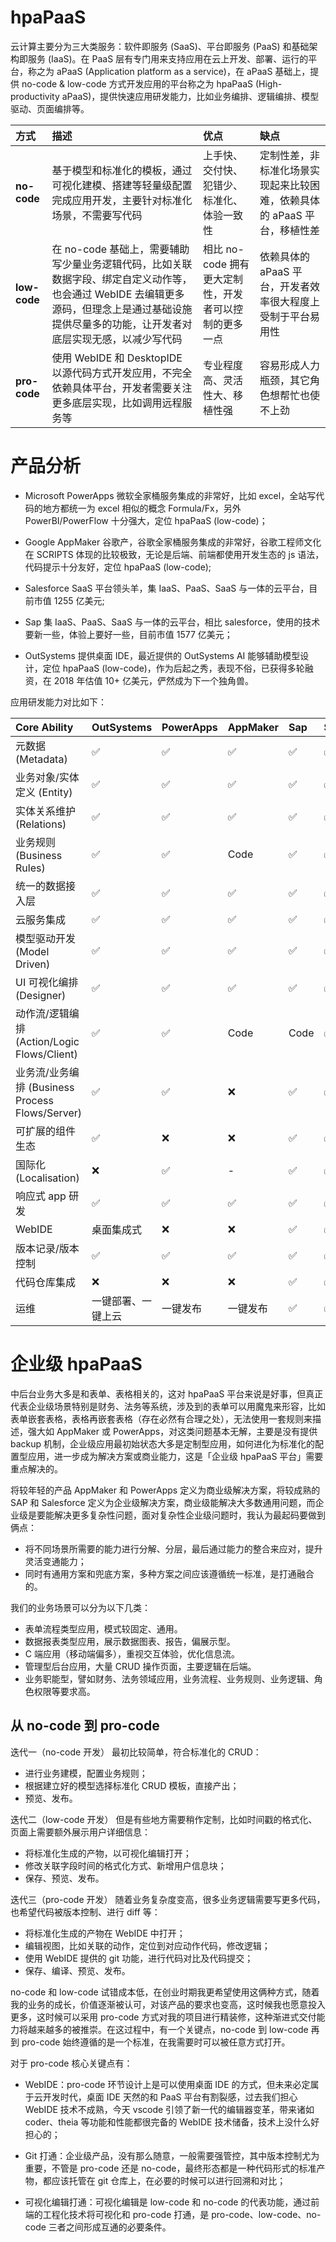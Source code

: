 # hpaPaaS

云计算主要分为三大类服务：软件即服务 (SaaS)、平台即服务 (PaaS) 和基础架构即服务 (IaaS)。在 PaaS 层有专门用来支持应用在云上开发、部署、运行的平台，称之为 aPaaS (Application platform as a service)，在 aPaaS 基础上，提供 no-code & low-code 方式开发应用的平台称之为 hpaPaaS (High-productivity aPaaS)，提供快速应用研发能力，比如业务编排、逻辑编排、模型驱动、页面编排等。

| 方式         | 描述                                                                                                                                                                                            | 优点                                                  | 缺点                                                                    |
| :----------- | :---------------------------------------------------------------------------------------------------------------------------------------------------------------------------------------------- | :---------------------------------------------------- | :---------------------------------------------------------------------- |
| **no-code**  | 基于模型和标准化的模板，通过可视化建模、搭建等轻量级配置完成应用开发，主要针对标准化场景，不需要写代码                                                                                          | 上手快、交付快、犯错少、标准化、体验一致性            | 定制性差，非标准化场景实现起来比较困难，依赖具体的 aPaaS 平台，移植性差 |
| **low-code** | 在 no-code 基础上，需要辅助写少量业务逻辑代码，比如关联数据字段、绑定自定义动作等，也会通过 WebIDE 去编辑更多源码，但理念上是通过基础设施提供尽量多的功能，让开发者对底层实现无感，以减少写代码 | 相比 no-code 拥有更大定制性，开发者可以控制的更多一点 | 依赖具体的 aPaaS 平台，开发者效率很大程度上受制于平台易用性             |
| **pro-code** | 使用 WebIDE 和 DesktopIDE 以源代码方式开发应用，不完全依赖具体平台，开发者需要关注更多底层实现，比如调用远程服务等                                                                              | 专业程度高、灵活性大、移植性强                        | 容易形成人力瓶颈，其它角色想帮忙也使不上劲                              |

# 产品分析

- Microsoft PowerApps 微软全家桶服务集成的非常好，比如 excel，全站写代码的地方都统一为 excel 相似的概念 Formula/Fx，另外 PowerBI/PowerFlow 十分强大，定位 hpaPaaS (low-code)；

- Google AppMaker 谷歌产，谷歌全家桶服务集成的非常好，谷歌工程师文化在 SCRIPTS 体现的比较极致，无论是后端、前端都使用开发生态的 js 语法，代码提示十分友好，定位 hpaPaaS (low-code);

- Salesforce SaaS 平台领头羊，集 IaaS、PaaS、SaaS 与一体的云平台，目前市值 1255 亿美元;

- Sap 集 IaaS、PaaS、SaaS 与一体的云平台，相比 salesforce，使用的技术要新一些，体验上要好一些，目前市值 1577 亿美元；

- OutSystems 提供桌面 IDE，最近提供的 OutSystems AI 能够辅助模型设计，定位 hpaPaaS (low-code)，作为后起之秀，表现不俗，已获得多轮融资，在 2018 年估值 10+ 亿美元，俨然成为下一个独角兽。

应用研发能力对比如下：

| Core Ability                                    | OutSystems         | PowerApps | AppMaker | Sap  | Salesforce |
| :---------------------------------------------- | :----------------- | :-------- | :------- | :--- | :--------- |
| 元数据 (Metadata)                               | ✅                 | ✅        | ✅       | ✅   | ✅         |
| 业务对象/实体定义 (Entity)                      | ✅                 | ✅        | ✅       | ✅   | ✅         |
| 实体关系维护 (Relations)                        | ✅                 | ✅        | ✅       | ✅   | ✅         |
| 业务规则 (Business Rules)                       | ✅                 | ✅        | Code     | ✅   | ✅         |
| 统一的数据接入层                                | ✅                 | ✅        | ✅       | ✅   | ✅         |
| 云服务集成                                      | ✅                 | ✅        | ✅       | ✅   | ✅         |
| 模型驱动开发 (Model Driven)                     | ✅                 | ✅        | ✅       | ✅   | ✅         |
| UI 可视化编排 (Designer)                        | ✅                 | ✅        | ✅       | ✅   | ✅         |
| 动作流/逻辑编排 (Action/Logic Flows/Client)     | ✅                 | ✅        | Code     | Code | ✅         |
| 业务流/业务编排 (Business Process Flows/Server) | ✅                 | ✅        | ❌       | ✅   | ✅         |
| 可扩展的组件生态                                | ✅                 | ❌        | ❌       | ✅   | ✅         |
| 国际化(Localisation)                            | ❌                 | ✅        | -        | ✅   | ✅         |
| 响应式 app 研发                                 | ✅                 | ✅        | ✅       | ✅   | ✅         |
| WebIDE                                          | 桌面集成式         | ❌        | ❌       | ✅   | ✅         |
| 版本记录/版本控制                               | ✅                 | ✅        | ✅       | ✅   | ✅         |
| 代码仓库集成                                    | ❌                 | ❌        | ❌       | ✅   | ✅         |
| 运维                                            | 一键部署、一键上云 | 一键发布  | 一键发布 | ✅   | ✅         |

# 企业级 hpaPaaS

中后台业务大多是和表单、表格相关的，这对 hpaPaaS 平台来说是好事，但真正代表企业级场景特别是财务、法务等系统，涉及到的表单可以用魔鬼来形容，比如表单嵌套表格，表格再嵌套表格（存在必然有合理之处），无法使用一套规则来描述，强大如 AppMaker 或 PowerApps，对这类问题基本无解，主要是没有提供 backup 机制，企业级应用最初始状态大多是定制型应用，如何进化为标准化的配置型应用，进一步成为解决方案或商业能力，这是「企业级 hpaPaaS 平台」需要重点解决的。

将较年轻的产品 AppMaker 和 PowerApps 定义为商业级解决方案，将较成熟的 SAP 和 Salesforce 定义为企业级解决方案，商业级能解决大多数通用问题，而企业级是要能解决更多复杂性问题，面对复杂性企业级问题时，我认为最起码要做到俩点：

- 将不同场景所需要的能力进行分解、分层，最后通过能力的整合来应对，提升灵活变通能力；
- 同时有通用方案和兜底方案，多种方案之间应该遵循统一标准，是打通融合的。

我们的业务场景可以分为以下几类：

- 表单流程类型应用，模式较固定、通用。
- 数据报表类型应用，展示数据图表、报告，偏展示型。
- C 端应用（移动端偏多），重视交互体验，优化信息流。
- 管理型后台应用，大量 CRUD 操作页面，主要逻辑在后端。
- 业务职能型，譬如财务、法务领域应用，业务流程、业务规则、业务逻辑、角色权限等要求高。

## 从 no-code 到 pro-code

迭代一（no-code 开发） 最初比较简单，符合标准化的 CRUD：

- 进行业务建模，配置业务规则；
- 根据建立好的模型选择标准化 CRUD 模板，直接产出；
- 预览、发布。

迭代二（low-code 开发） 但是有些地方需要稍作定制，比如时间戳的格式化、页面上需要额外展示用户详细信息：

- 将标准化生成的产物，以可视化编辑打开；
- 修改关联字段时间的格式化方式、新增用户信息块；
- 保存、预览、发布。

迭代三（pro-code 开发） 随着业务复杂度变高，很多业务逻辑需要写更多代码，也希望代码被版本控制、进行 diff 等：

- 将标准化生成的产物在 WebIDE 中打开；
- 编辑视图，比如关联的动作，定位到对应动作代码，修改逻辑；
- 使用 WebIDE 提供的 git 功能，进行代码对比及代码提交；
- 保存、编译、预览、发布。

no-code 和 low-code 试错成本低，在创业时期我更希望使用这俩种方式，随着我的业务的成长，价值逐渐被认可，对该产品的要求也变高，这时候我也愿意投入更多，这时候可以采用 pro-code 方式对我的项目进行精装修，这种渐进式交付能力将越来越多的被推崇。在这过程中，有一个关键点，no-code 到 low-code 再到 pro-code 始终遵循的是一个标准，在我需要时可以被任意方式打开。

对于 pro-code 核心关键点有：

- WebIDE：pro-code 环节设计上是可以使用桌面 IDE 的方式，但未来必定属于云开发时代，桌面 IDE 天然的和 PaaS 平台有割裂感，过去我们担心 WebIDE 技术不成熟，今天 vscode 引领了新一代的编辑器变革，带来诸如 coder、theia 等功能和性能都很完备的 WebIDE 技术储备，技术上没什么好担心的；

- Git 打通：企业级产品，没有那么随意，一般需要强管控，其中版本控制尤为重要，不管是 pro-code 还是 no-code，最终形态都是一种代码形式的标准产物，都应该托管在 git 仓库上，在必要的时候可以进行回溯和对比；

- 可视化编辑打通：可视化编辑是 low-code 和 no-code 的代表功能，通过前端的工程化技术将可视化和 pro-code 打通，是 pro-code、low-code、no-code 三者之间形成互通的必要条件。
